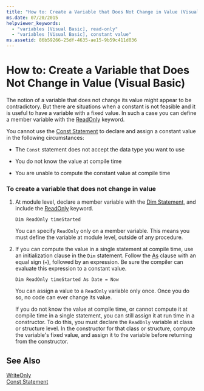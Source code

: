 ```yaml
---
title: "How to: Create a Variable that Does Not Change in Value (Visual Basic)"
ms.date: 07/20/2015
helpviewer_keywords: 
  - "variables [Visual Basic], read-only"
  - "variables [Visual Basic], constant value"
ms.assetid: 86b59266-25df-4635-ae15-9b59c411d036
---
```

# How to: Create a Variable that Does Not Change in Value (Visual Basic)
The notion of a variable that does not change its value might appear to be contradictory. But there are situations when a constant is not feasible and it is useful to have a variable with a fixed value. In such a case you can define a member variable with the [ReadOnly](../../../../visual-basic/language-reference/modifiers/readonly.md) keyword.  
  
 You cannot use the [Const Statement](../../../../visual-basic/language-reference/statements/const-statement.md) to declare and assign a constant value in the following circumstances:  
  
- The `Const` statement does not accept the data type you want to use  
  
- You do not know the value at compile time  
  
- You are unable to compute the constant value at compile time  
  
### To create a variable that does not change in value  
  
1. At module level, declare a member variable with the [Dim Statement](../../../../visual-basic/language-reference/statements/dim-statement.md), and include the [ReadOnly](../../../../visual-basic/language-reference/modifiers/readonly.md) keyword.  
  
   ```  
   Dim ReadOnly timeStarted  
   ```  
  
    You can specify `ReadOnly` only on a member variable. This means you must define the variable at module level, outside of any procedure.  
  
2. If you can compute the value in a single statement at compile time, use an initialization clause in the `Dim` statement. Follow the [As](../../../../visual-basic/language-reference/statements/as-clause.md) clause with an equal sign (`=`), followed by an expression. Be sure the compiler can evaluate this expression to a constant value.  
  
   ```  
   Dim ReadOnly timeStarted As Date = Now  
   ```  
  
    You can assign a value to a `ReadOnly` variable only once. Once you do so, no code can ever change its value.  
  
    If you do not know the value at compile time, or cannot compute it at compile time in a single statement, you can still assign it at run time in a constructor. To do this, you must declare the `ReadOnly` variable at class or structure level. In the constructor for that class or structure, compute the variable's fixed value, and assign it to the variable before returning from the constructor.  
  
## See Also  
 [WriteOnly](../../../../visual-basic/language-reference/modifiers/writeonly.md)  
 [Const Statement](../../../../visual-basic/language-reference/statements/const-statement.md)

